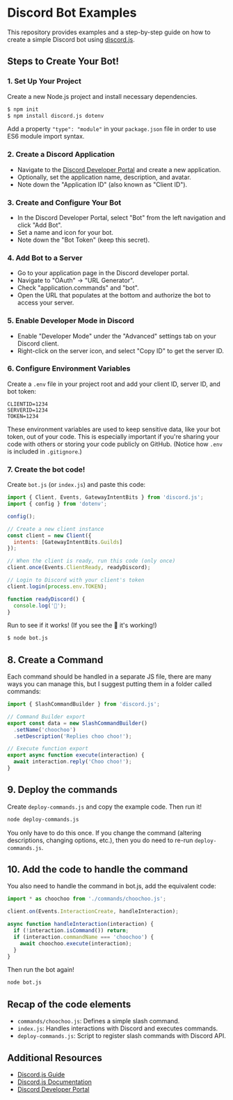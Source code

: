 # Discord Bot Examples

This repository provides examples and a step-by-step guide on how to create a simple Discord bot using [discord.js](https://discord.js.org/#/).

## Steps to Create Your Bot!

### 1. Set Up Your Project

Create a new Node.js project and install necessary dependencies.

```sh
$ npm init
$ npm install discord.js dotenv
```
Add a property `"type": "module"` in your `package.json` file in order to use ES6 module import syntax.

### 2. Create a Discord Application

- Navigate to the [Discord Developer Portal](https://discord.com/developers/applications/) and create a new application.
- Optionally, set the application name, description, and avatar.
- Note down the "Application ID" (also known as "Client ID").

### 3. Create and Configure Your Bot

- In the Discord Developer Portal, select "Bot" from the left navigation and click "Add Bot".
- Set a name and icon for your bot.
- Note down the "Bot Token" (keep this secret).

### 4. Add Bot to a Server

- Go to your application page in the Discord developer portal.
- Navigate to "OAuth" -> "URL Generator".
- Check "application.commands" and "bot".
- Open the URL that populates at the bottom and authorize the bot to access your server.

### 5. Enable Developer Mode in Discord

- Enable "Developer Mode" under the "Advanced" settings tab on your Discord client.
- Right-click on the server icon, and select "Copy ID" to get the server ID.

### 6. Configure Environment Variables

Create a `.env` file in your project root and add your client ID, server ID, and bot token:

```plaintext
CLIENTID=1234
SERVERID=1234
TOKEN=1234
```

These environment variables are used to keep sensitive data, like your bot token, out of your code. This is especially important if you're sharing your code with others or storing your code publicly on GitHub. (Notice how `.env` is included in `.gitignore`.)

### 7. Create the bot code!

Create `bot.js` (or `index.js`) and paste this code:

```javascript
import { Client, Events, GatewayIntentBits } from 'discord.js';
import { config } from 'dotenv';

config();

// Create a new client instance
const client = new Client({
  intents: [GatewayIntentBits.Guilds]
});

// When the client is ready, run this code (only once)
client.once(Events.ClientReady, readyDiscord);

// Login to Discord with your client's token
client.login(process.env.TOKEN);

function readyDiscord() {
  console.log('💖');
}
```

Run to see if it works! (If you see the 💖 it's working!)

```sh
$ node bot.js
```

## 8. Create a Command

Each command should be handled in a separate JS file, there are many ways you can manage this, but I suggest putting them in a folder called commands:

```javascript
import { SlashCommandBuilder } from 'discord.js';

// Command Builder export
export const data = new SlashCommandBuilder()
  .setName('choochoo')
  .setDescription('Replies choo choo!');

// Execute function export
export async function execute(interaction) {
  await interaction.reply('Choo choo!');
}
```

## 9. Deploy the commands

Create `deploy-commands.js` and copy the example code. Then run it!

```sh
node deploy-commands.js
```

You only have to do this once. If you change the command (altering descriptions, changing options, etc.), then you do need to re-run `deploy-commands.js`.

## 10. Add the code to handle the command

You also need to handle the command in bot.js, add the equivalent code:

```javascript
import * as choochoo from './commands/choochoo.js';

client.on(Events.InteractionCreate, handleInteraction);

async function handleInteraction(interaction) {
  if (!interaction.isCommand()) return;
  if (interaction.commandName === 'choochoo') {
    await choochoo.execute(interaction);
  }
}
```

Then run the bot again!

```sh
node bot.js
```

## Recap of the code elements

- `commands/choochoo.js`: Defines a simple slash command.
- `index.js`: Handles interactions with Discord and executes commands.
- `deploy-commands.js`: Script to register slash commands with Discord API.

## Additional Resources

- [Discord.js Guide](https://discordjs.guide/)
- [Discord.js Documentation](https://discord.js.org/#/docs/main/stable/general/welcome)
- [Discord Developer Portal](https://discord.com/developers/applications/)
